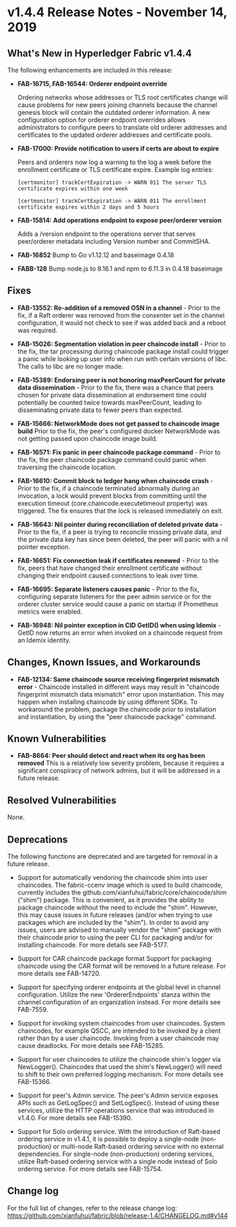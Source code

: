 v1.4.4 Release Notes - November 14, 2019
========================================

What's New in Hyperledger Fabric v1.4.4
---------------------------------------

The following enhancements are included in this release:

- **FAB-16715, FAB-16544: Orderer endpoint override**

  Ordering networks whose addresses or TLS root certificates change will cause problems for new
  peers joining channels because the channel genesis block will contain the outdated orderer
  information. A new configuration option for orderer endpoint overrides allows administrators
  to configure peers to translate old orderer addresses and certificates to the updated
  orderer addresses and certificate pools.

- **FAB-17000: Provide notification to users if certs are about to expire**

  Peers and orderers now log a warning to the log a week before the enrollment certificate or
  TLS certificate expire. Example log entries:

  `[certmonitor] trackCertExpiration -> WARN 011 The server TLS certificate expires within one week`

  `[certmonitor] trackCertExpiration -> WARN 011 The enrollment certificate expires within 2 days and 5 hours`

- **FAB-15814: Add operations endpoint to expose peer/orderer version**

  Adds a /version endpoint to the operations server that serves peer/orderer metadata
  including Version number and CommitSHA.

- **FAB-16852** Bump to Go v1.12.12 and baseimage 0.4.18

- **FABB-128** Bump node.js to 8.16.1 and npm to 6.11.3 in 0.4.18 baseimage

Fixes
-----

- **FAB-13552: Re-addition of a removed OSN in a channel** - Prior to the fix, if a Raft orderer was
  removed from the consenter set in the channel configuration, it would not check to see if was added
  back and a reboot was required.

- **FAB-15026: Segmentation violation in peer chaincode install** -  Prior to the fix, the tar processing
  during chaincode package install could trigger a panic while looking up user info when run with
  certain versions of libc. The calls to libc are no longer made.

- **FAB-15389: Endorsing peer is not honoring maxPeerCount for private data dissemination** - Prior
  to the fix, there was a chance that peers chosen for private data dissemination at endorsement time
  could potentially be counted twice towards maxPeerCount, leading to disseminating private data to
  fewer peers than expected.

- **FAB-15666: NetworkMode does not get passed to chaincode image build**
  Prior to the fix, the peer's configured docker NetworkMode was not getting passed
  upon chaincode image build.

- **FAB-16571: Fix panic in peer chaincode package command** - Prior to the fix, the peer
  chaincode package command could panic when traversing the chaincode location.

- **FAB-16610: Commit block to ledger hang when chaincode crash** - Prior to the fix, if a chaincode
  terminated abnormally during an invocation, a lock would prevent blocks from committing until the
  execution timeout (core.chaincode.executetimeout property) was triggered. The fix ensures that the
  lock is released immediately on exit.

- **FAB-16643: Nil pointer during reconciliation of deleted private data** - Prior to the fix,
  if a peer is trying to reconcile missing private data, and the private data key has since been
  deleted, the peer will panic with a nil pointer exception.

- **FAB-16651: Fix connection leak if certificates renewed** - Prior to the fix, peers that have changed
  their enrollment certificate without changing their endpoint caused connections to leak over time.

- **FAB-16695: Separate listeners causes panic** - Prior to the fix, configuring separate
  listeners for the peer admin service or for the orderer cluster service would cause a
  panic on startup if Prometheus metrics were enabled.

- **FAB-16948: Nil pointer exception in CID GetID() when using Idemix** - GetID now returns an error
  when invoked on a chaincode request from an Idemix identity.


Changes, Known Issues, and Workarounds
--------------------------------------

- **FAB-12134: Same chaincode source receiving fingerprint mismatch error** -
  Chaincode installed in different ways may result in "chaincode fingerprint
  mismatch data mismatch" error upon instantiation. This may happen when
  installing chaincode by using different SDKs. To workaround the problem,
  package the chaincode prior to installation and instantiation, by using
  the "peer chaincode package" command.


Known Vulnerabilities
---------------------

- **FAB-8664: Peer should detect and react when its org has been removed**
  This is a relatively low severity problem, because it requires a significant
  conspiracy of network admins, but it will be addressed in a future release.


Resolved Vulnerabilities
------------------------
None.


Deprecations
------------
The following functions are deprecated and are targeted for removal in a future release.

- Support for automatically vendoring the chaincode shim into user chaincodes.
  The fabric-ccenv image which is used to build chaincode, currently includes
  the github.com/xianfuhui/fabric/core/chaincode/shim ("shim") package.
  This is convenient, as it provides the ability to package chaincode
  without the need to include the "shim". However, this may cause issues in future
  releases (and/or when trying to use packages which are included by the "shim").
  In order to avoid any issues, users are advised to manually vendor the "shim"
  package with their chaincode prior to using the peer CLI for packaging and/or
  for installing chaincode.
  For more details see FAB-5177.

- Support for CAR chaincode package format
  Support for packaging chaincode using the CAR format will be removed in
  a future release.
  For more details see FAB-14720.

- Support for specifying orderer endpoints at the global level in channel configuration.
  Utilize the new 'OrdererEndpoints' stanza within the channel configuration of
  an organization instead.
  For more details see FAB-7559.

- Support for invoking system chaincodes from user chaincodes.
  System chaincodes, for example QSCC, are intended to be invoked by
  a client rather than by a user chaincode. Invoking from a user chaincode
  may cause deadlocks.
  For more details see FAB-15285.

- Support for user chaincodes to utilize the chaincode shim's logger via NewLogger().
  Chaincodes that used the shim's NewLogger() will need to shift to their own preferred
  logging mechanism.
  For more details see FAB-15366.

- Support for peer's Admin service.
  The peer's Admin service exposes APIs such as GetLogSpec() and SetLogSpec().
  Instead of using these services, utilize the HTTP operations service that was
  introduced in v1.4.0.
  For more details see FAB-15390.

- Support for Solo ordering service.
  With the introduction of Raft-based ordering service in v1.4.1, it is possible
  to deploy a single-node (non-production) or multi-node
  Raft-based ordering service with no external dependencies.
  For single-node (non-production) ordering services, utilize Raft-based ordering
  service with a single node instead of Solo ordering service.
  For more details see FAB-15754.


Change log
----------
For the full list of changes, refer to the release change log:
https://github.com/xianfuhui/fabric/blob/release-1.4/CHANGELOG.md#v144
